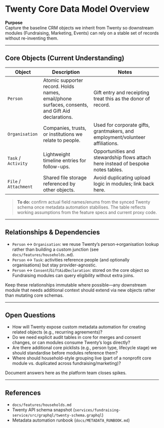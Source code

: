 # Twenty Core Data Model Overview

**Purpose**  
Capture the baseline CRM objects we inherit from Twenty so downstream modules (Fundraising, Marketing, Events) can rely on a stable set of records without re-inventing them.

---

## Core Objects (Current Understanding)

| Object | Description | Notes |
| --- | --- | --- |
| `Person` | Atomic supporter record. Holds names, email/phone surfaces, consents, and Gift Aid declarations. | Gift entry and receipting treat this as the donor of record. |
| `Organisation` | Companies, trusts, or institutions we relate to people. | Used for corporate gifts, grantmakers, and employment/volunteer affiliations. |
| `Task` / `Activity` | Lightweight timeline entries for follow-ups. | Opportunities and stewardship flows attach here instead of bespoke notes tables. |
| `File` / `Attachment` | Shared file storage referenced by other objects. | Avoid duplicating upload logic in modules; link back here. |

> **To do:** confirm actual field names/enums from the synced Twenty schema once metadata automation stabilises. The table reflects working assumptions from the feature specs and current proxy code.

---

## Relationships & Dependencies

- `Person` ↔ `Organisation`: we reuse Twenty’s person→organisation lookup rather than building a custom junction (see `docs/features/households.md`).
- `Person` ↔ `Task`: activities reference people (and optionally organisations) but stay provider-agnostic.
- `Person` ↔ `Consent`/`GiftAidDeclaration`: stored on the core object so Fundraising modules can query eligibility without extra joins.

Keep these relationships immutable where possible—any downstream module that needs additional context should extend via new objects rather than mutating core schemas.

---

## Open Questions

- How will Twenty expose custom metadata automation for creating related objects (e.g., recurring agreements)?
- Do we need explicit audit tables in core for merges and consent changes, or can modules consume Twenty’s logs directly?
- Are there additional core picklists (e.g., person type, lifecycle stage) we should standardise before modules reference them?
- Where should household-style grouping live (part of a nonprofit core module vs. duplicated across fundraising/marketing)?

Document answers here as the platform team closes spikes.

---

## References

- `docs/features/households.md`
- Twenty API schema snapshot (`services/fundraising-service/src/graphql/twenty-schema.graphql`)
- Metadata automation runbook (`docs/METADATA_RUNBOOK.md`)

